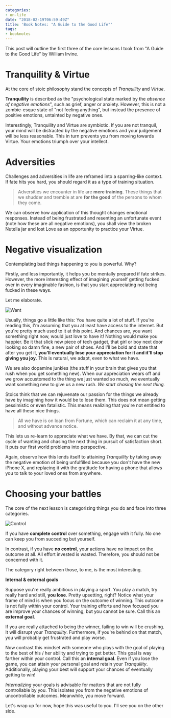 ```yaml
---
categories:
- on-life
date: "2018-02-19T06:59:49Z"
title: 'Book Notes: "A Guide to the Good Life"'
tags:
- booknotes
---
```


This post will outline the first three of the core lessons I took from "A Guide to the Good Life" by William Irvine.

# Tranquility & Virtue

At the core of stoic philosophy stand the concepts of _Tranquility_ and _Virtue_.

**Tranquility** is described as the "psychological state marked by the *absence of negative emotions*", such as grief, anger or anxiety.
However, this is not a zombie-esque state of "not feeling anything", but instead the presence of positive emotions, untainted by negative ones.

Interestingly, Tranquility and Virtue are symbiotic. If you are not tranquil, your mind will be distracted by the negative emotions and
your judgement will be less reasonable. This in turn prevents you from moving towards Virtue. Your emotions triumph over your intellect.

# Adversities

Challenges and adversities in life are reframed into a sparring-like context.
If fate hits you hard, you should regard it as a type of training situation.

> Adversities we encounter in life are **mere training**. These things that we shudder and tremble at are **for the good** of the persons to whom they come.

We can observe how application of this thought changes emotional responses.
Instead of being frustrated and resenting an unfortunate event (note how these are all negative emotions), you shall view the broken Nutella jar and lost Love as an opportunity to practice your Virtue.

# Negative visualization

Contemplating bad things happening to you is powerful. Why?

Firstly, and less importantly, it helps you be mentally prepared if fate strikes.
However, the more interesting effect of imagining yourself getting fucked over in every imaginable fashion, is that you start appreciating not being fucked in these ways.

Let me elaborate.

![Want](/assets/img/stoicism/want.png)

Usually, things go a little like this: You have quite a lot of stuff. If you're reading this, I'm assuming that you at least have access to the internet. But you're pretty much used to it at this point. And chances are, you want something right now, would just love to have it! Nothing would make you happier.
Be it that slick new piece of tech gadget, that girl or boy next door looking so damn fine, a new pair of shoes.
And I'll be bold and state that after you get it, **you'll eventually lose your appreciation for it and it'll stop giving you joy.** This is natural, we adapt, even to what we have.

We are also dopamine junkies (the stuff in your brain that gives you that rush when you get something new).
When our appreciation wears off and we grow accustomed to the thing we just wanted so much, we eventually want something new to give us a new rush. *We start chasing the next thing.*

Stoics think that we can rejuvenate our passion for the things we already have by imagining how it would be to lose them.
This does not mean getting pessimistic or even fatalistic. This means realizing that you're not entitled to have all these nice things.

> All we have is on loan from Fortune, which can reclaim it at any time, and without advance notice.

This lets us re-learn to appreciate what we have. By that, we can cut the cycle of wanting and chasing the next thing in pursuit of satisfaction short. It puts our first world problems into perspective.

Again, observe how this lends itself to attaining _Tranquility_ by taking away the negative emotion of being unfulfilled because you don't have the new iPhone X, and replacing it with the gratitude for having a phone that allows you to talk to your loved ones from anywhere.

# Choosing your battles

The core of the next lesson is categorizing things you do and face into three categories.

![Control](/assets/img/stoicism/control.png)

If you have **complete control** over something, engage with it fully. No one can keep you from succeding but yourself.

In contrast, if you have **no control**, your actions have no impact on the outcome at all. All effort invested is wasted. Therefore, you should not be concerned with it.

The category right between those, to me, is the most interesting.

**Internal & external goals**

Suppose you're really ambitious in playing a sport. You play a match, try really hard and still, **you lose**. Pretty upsetting, right?
Notice what your frame of mind is when you focus on the outcome of winning. This outcome is not fully within your control. Your training efforts and how focused you are improve your chances of winning, but you cannot be sure. Call this an **external goal**.

If you are really attached to being the winner, failing to win will be crushing. It will disrupt your _Tranquility_.
Furthermore, if you're behind on that match, you will probably get frustrated and play worse.

Now contrast this mindset with someone who plays with the goal of playing to the best of his / her ability and trying to get better. This goal is way farther within your control. Call this an **internal goal**. Even if you lose the game, you can attain your personal goal and retain your _Tranquility_. Additionally, playing your best will support your chances of eventually getting to win!

_Internalizing_ your goals is advisable for matters that are not fully controllable by you.
This isolates you from the negative emotions of uncontrollable outcomes. Meanwhile, you move forward.

Let's wrap up for now, hope this was useful to you. I'll see you on the other side.
